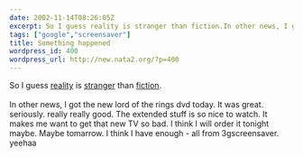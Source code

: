 ```yaml
---
date: 2002-11-14T08:26:05Z
excerpt: So I guess reality is stranger than fiction.In other news, I got t...
tags: ["google","screensaver"]
title: Something happened
wordpress_id: 400
wordpress_url: http://new.nata2.org/?p=400
---
```


So I guess <a href="http://www.nytimes.com/2002/11/14/opinion/14SAFI.html?ex=1037854800&amp;en=3778829e1bec3dc2&amp;ei=5062&amp;partner=GOOGLE">reality</a> is <a href="http://wwwi.reuters.com/images/2002-11-14T002158Z_01_GALAXY-DC-MDF148570_RTRIDSP_2_ENTERTAINMENT-PEOPLE-JACKSON-DC.jpg">stranger</a> than <a href="http://www.iht.com/articles/76916.html">fiction</a>.<br/><br/>In other news, I got the new lord of the rings dvd today. It was great. seriously. really really good. The extended stuff is so nice to watch. It makes me want to get that new TV so bad. I think I will order it tonight maybe. Maybe tomarrow. I think I have enough - all from 3gscreensaver. yeehaa
